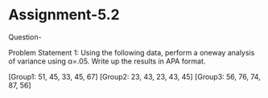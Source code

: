 # Assignment-5.2

Question-

Problem Statement 1:
Using the following data, perform a oneway analysis of variance using α=.05. Write up
the results in APA format.

[Group1: 51, 45, 33, 45, 67]
[Group2: 23, 43, 23, 43, 45]
[Group3: 56, 76, 74, 87, 56]
